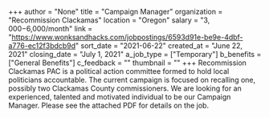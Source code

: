 +++
author = "None"
title = "Campaign Manager"
organization = "Recommission Clackamas"
location = "Oregon"
salary = "$3,000-$6,000/month"
link = "https://www.wonksandhacks.com/jobpostings/6593d91e-be9e-4dbf-a776-ec12f3bdcb9d"
sort_date = "2021-06-22"
created_at = "June 22, 2021"
closing_date = "July 1, 2021"
a_job_type = ["Temporary"]
b_benefits = ["General Benefits"]
c_feedback = ""
thumbnail = ""
+++
Recommission Clackamas PAC is a political action committee formed to hold local politicians accountable. The current campaign is focused on recalling one, possibly two Clackamas County commissioners. We are looking for an experienced, talented and motivated individual to be our Campaign Manager. Please see the attached PDF for details on the job.

